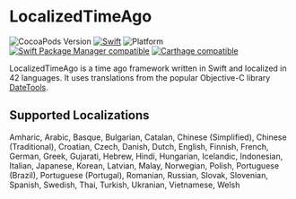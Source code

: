 # LocalizedTimeAgo

![CocoaPods Version](https://cocoapod-badges.herokuapp.com/v/LocalizedTimeAgo/badge.png) [![Swift](https://img.shields.io/badge/swift-3-orange.svg?style=flat)](https://developer.apple.com/swift/) ![Platform](https://cocoapod-badges.herokuapp.com/p/LocalizedTimeAgo/badge.png) [![Swift Package Manager compatible](https://img.shields.io/badge/SPM-compatible-4BC51D.svg?style=flat)](https://github.com/apple/swift-package-manager) [![Carthage compatible](https://img.shields.io/badge/Carthage-compatible-4BC51D.svg?style=flat)](https://github.com/Carthage/Carthage)

LocalizedTimeAgo is a time ago framework written in Swift and localized in 42 languages. It uses translations from the popular Objective-C library [DateTools](https://github.com/MatthewYork/DateTools).

## Supported Localizations

Amharic, Arabic, Basque, Bulgarian, Catalan, Chinese (Simplified), Chinese (Traditional), Croatian, Czech, Danish, Dutch, English, Finnish, French, German, Greek, Gujarati, Hebrew, Hindi, Hungarian, Icelandic, Indonesian, Italian, Japanese, Korean, Latvian, Malay, Norwegian, Polish, Portuguese (Brazil), Portuguese (Portugal), Romanian, Russian, Slovak, Slovenian, Spanish, Swedish, Thai, Turkish, Ukranian, Vietnamese, Welsh
